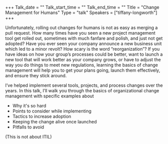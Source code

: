 +++
Talk_date = ""
Talk_start_time = ""
Talk_end_time = ""
Title = "Change Management for Humans"
Type = "talk"
Speakers = ["tiffany-longworth"]
+++

Unfortunately, rolling out changes for humans is not as easy as merging a pull request. How many times have you seen a new project management tool get rolled out, sometimes with much fanfare and polish, and just not get adopted? Have you ever seen your company announce a new business unit which led to a minor revolt? How scary is the word “reorganization”? If you have ideas on how your group’s processes could be better, want to launch a new tool that will work better as your company grows, or have to adjust the way you do things to meet new regulations, learning the basics of change management will help you to get your plans going, launch them effectively, and ensure they stick around.
 
I’ve helped implement several tools, projects, and process changes over the years. In this talk, I’ll walk you through the basics of organizational change management with specific examples about 
* Why it's so hard 
* Points to consider while implementing
* Tactics to increase adoption
* Keeping the change alive once launched
* Pitfalls to avoid

(This is not about ITIL)
